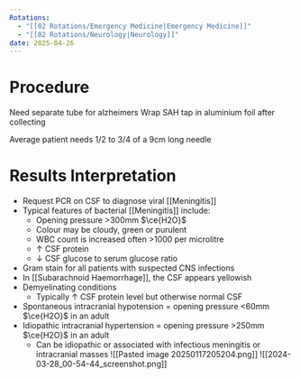 ```yaml
---
Rotations:
  - "[[02 Rotations/Emergency Medicine|Emergency Medicine]]"
  - "[[02 Rotations/Neurology|Neurology]]"
date: 2025-04-26
---
```

# Procedure
Need separate tube for alzheimers
Wrap SAH tap in aluminium foil after collecting

Average patient needs 1/2 to 3/4 of a 9cm long needle
# Results Interpretation
- Request PCR on CSF to diagnose viral [[Meningitis]]
- Typical features of bacterial [[Meningitis]] include:
	- Opening pressure >300mm $\ce{H2O}$
	- Colour may be cloudy, green or purulent
	- WBC count is increased often >1000 per microlitre
	- ↑ CSF protein
	- ↓ CSF glucose to serum glucose ratio
- Gram stain for all patients with suspected CNS infections
- In [[Subarachnoid Haemorrhage]], the CSF appears yellowish
- Demyelinating conditions
	- Typically ↑ CSF protein level but otherwise normal CSF
- Spontaneous intracranial hypotension = opening pressure <60mm $\ce{H2O}$ in an adult
- Idiopathic intracranial hypertension = opening pressure >250mm $\ce{H2O}$ in an adult
	- Can be idiopathic or associated with infectious meningitis or intracranial masses
	![[Pasted image 20250117205204.png]]
![[2024-03-28_00-54-44_screenshot.png]]